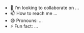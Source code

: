  
- 💞️ I’m looking to collaborate on ...  
- 📫 How to reach me ...    
- 😄 Pronouns: ...  
- ⚡ Fun fact: ...     
    
<!---  
ifarhoo20/ifarhoo20 is a ✨ special ✨ repository because its `README.md` (this file) appears on your GitHub profile. 
You can click the Preview link to take a look at your changes.  
--->
